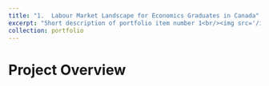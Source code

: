 ```yaml
---
title: "1.	Labour Market Landscape for Economics Graduates in Canada"
excerpt: "Short description of portfolio item number 1<br/><img src='/images/MCA.png'>"
collection: portfolio
---
```




# Project Overview 
